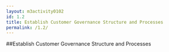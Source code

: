 ```yaml
---
layout: m3activity0102
id: 1.2
title: Establish Customer Governance Structure and Processes
permalink: /1.2/
---
```

##Establish Customer Governance Structure and Processes

